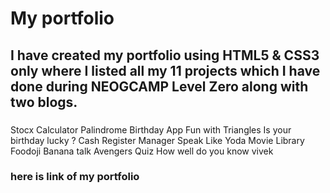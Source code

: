 # My portfolio
## I have created my portfolio using HTML5 & CSS3 only where I listed all my 11 projects which I have done during NEOGCAMP Level Zero along with two blogs.
### 
Stocx Calculator
Palindrome Birthday App
Fun with Triangles
Is your birthday lucky ?
Cash Register Manager
Speak Like Yoda
Movie Library
Foodoji
Banana talk
Avengers Quiz
How well do you know vivek


### here is link of my portfolio 